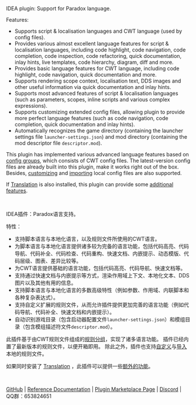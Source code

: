 <p>IDEA plugin: Support for Paradox language.</p>
<p>Features:</p>
<ul>
<li>Supports script & localisation languages and CWT language (used by config files).</li>
<li>Provides various almost excellent language features for script &amp; localisation languages, including code highlight, code navigation, code completion, code inspection, code refactoring, quick documentation, inlay hints, live templates, code hierarchy, diagram, diff and more.</li>
<li>Provides basic language features for CWT language, including code highlight, code navigation, quick documentation and more.</li>
<li>Supports rendering scope context, localisation text, DDS images and other useful information via quick documentation and inlay hints.</li>
<li>Supports most advanced features of script &amp; localisation languages (such as parameters, scopes, inline scripts and various complex expressions).</li>
<li>Supports customizing extended config files, allowing plugin to provide more perfect language features (such as code navigation, code completion, quick documentation and inlay hints).</li>
<li>Automatically recognizes the game directory (containing the launcher settings file <code>launcher-settings.json</code>) and mod directory (containing the mod descriptor file <code>descriptor.mod</code>).</li>
</ul>
<p>This plugin has implemented various advanced language features based on <a href="https://windea.icu/Paradox-Language-Support/en/config.md#config-group">config groups</a>, which consists of CWT config files.
The latest-version config files are already built into this plugin, make it works right out of the box.
Besides, <a href="https://windea.icu/Paradox-Language-Support/en/config.md#writing-cwt-config-files">customizing</a> and <a href="https://windea.icu/Paradox-Language-Support/en/config.md#importing-cwt-config-files">importing</a> local config files are also supported.</p>
<p>If <a href="https://github.com/YiiGuxing/TranslationPlugin">Translation</a> is also installed, this plugin can provide some <a href="https://windea.icu/Paradox-Language-Support/zh/plugin-integration.md">additional features</a>.</p>

<br/>

<p>IDEA插件：Paradox语言支持。</p>
<p>特性：</p>
<ul>
<li>支持脚本语言与本地化语言，以及规则文件所使用的CWT语言。</li>
<li>为脚本语言与本地化语言提供诸多较为完备的语言功能，包括代码高亮、代码导航、代码补全、代码检查、代码重构、快速文档、内嵌提示、动态模版、代码层级、图表、差异比较等。</li>
<li>为CWT语言提供基础的语言功能，包括代码高亮、代码导航、快速文档等。</li>
<li>支持通过快速文档与内嵌提示等方式，渲染作用域上下文、本地化文本、DDS图片以及其他有用的信息。</li>
<li>支持脚本语言与本地化语言的多数高级特性（例如参数、作用域、内联脚本和各种复杂表达式）。</li>
<li>支持自定义扩展的规则文件，从而允许插件提供更加完善的语言功能（例如代码导航、代码补全、快速文档和内嵌提示）。</li>
<li>自动识别游戏目录（包含启动器配置文件<code>launcher-settings.json</code>）和模组目录（包含模组描述符文件<code>descriptor.mod</code>）。</li>
</ul>
<p>此插件基于由CWT规则文件组成的<a href="https://windea.icu/Paradox-Language-Support/zh/config.md#config-group">规则分组</a>，实现了诸多语言功能。
插件已经内置了最新版本的规则文件，以便开箱即用。
除此之外，插件也支持<a href="https://windea.icu/Paradox-Language-Support/zh/config.md#writing-cwt-config-files">自定义</a>与<a href="https://windea.icu/Paradox-Language-Support/zh/config.md#importing-cwt-config-files">导入</a>本地的规则文件。</p>
<p>如果同时安装了 <a href="https://github.com/YiiGuxing/TranslationPlugin">Translation</a> ，此插件可以提供一些<a href="https://windea.icu/Paradox-Language-Support/zh/plugin-integration.md">额外的功能</a>。</p>

<br/>

<p>
  <a href="https://github.com/DragonKnightOfBreeze/Paradox-Language-Support">GitHub</a> |
  <a href="https://windea.icu/Paradox-Language-Support">Reference Documentation</a> |
  <a href="https://plugins.jetbrains.com/plugin/16825-paradox-language-support">Plugin Marketplace Page</a> |
  <a href="https://discord.gg/pbPYSK4n">Discord</a> |
  QQ群：653824651
</p>
